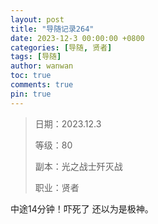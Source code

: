 ```yaml
---
layout: post
title: "导随记录264"
date: 2023-12-3 00:00:00 +0800
categories: [导随, 贤者]
tags: [导随]
author: wanwan
toc: true
comments: true
pin: true
---
```

> 日期：2023.12.3
>
> 等级：80
>
> 副本：光之战士歼灭战
>
> 职业：贤者

中途14分钟！吓死了 还以为是极神。